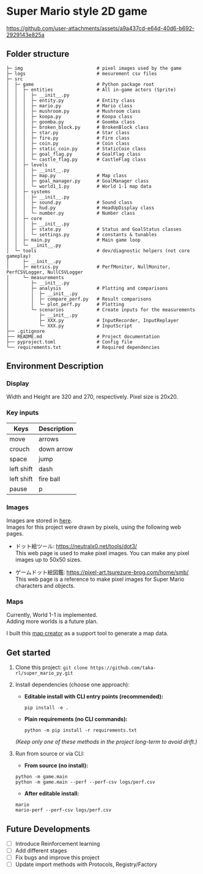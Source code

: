 # Super Mario style 2D game


https://github.com/user-attachments/assets/a9a437cd-e64d-40d6-b692-2929143e825a


## Folder structure
    ├─ img                           # pixel images used by the game
    ├─ logs                          # mesurement csv files     
    ├─ src
    │  ├─ game                       # Python package root 
    │  │  ├─ entities                # All in-game actors (Sprite) 
    │  │  │  ├─ __init__.py
    │  │  │  ├─ entity.py            # Entity class
    │  │  │  ├─ mario.py             # Mario class
    │  │  │  ├─ mushroom.py          # Mushroom class
    │  │  │  ├─ koopa.py             # Koopa class 
    │  │  │  ├─ goomba.py            # Goomba class
    │  │  │  ├─ broken_block.py      # BrokenBlock class
    │  │  │  ├─ star.py              # Star class
    │  │  │  ├─ fire.py              # Fire class
    │  │  │  ├─ coin.py              # Coin class
    │  │  │  ├─ static_coin.py       # StaticCoin class
    │  │  │  ├─ goal_flag.py         # GoalFlag class
    │  │  │  └─ castle_flag.py       # CastleFlag class
    │  │  ├─ levels
    │  │  │  ├─ __init__.py
    │  │  │  ├─ map.py               # Map class
    │  │  │  ├─ goal_manager.py      # GoalManager class
    │  │  │  └─ world1_1.py          # World 1-1 map data
    │  │  ├─ systems                
    │  │  │  ├─ __init__.py 
    │  │  │  ├─ sound.py             # Sound class
    │  │  │  ├─ hud.py               # HeadUpDisplay class
    │  │  │  └─ number.py            # Number class
    │  │  ├─ core
    │  │  │  ├─ __init__.py
    │  │  │  ├─ state.py             # Status and GoalStatus classes
    │  │  │  └─ settings.py          # constants & tunables
    │  │  ├─ main.py                 # Main game loop
    │  │  └─ __init__.py
    │  └─ tools                      # dev/diagnostic helpers (not core gameplay)
    │     ├─ __init__.py
    │     ├─ metrics.py              # PerfMonitor, NullMonitor, PerfCSVLogger, NullCSVLogger
    │     └─ measurements
    │        ├─ __init__.py
    │        ├─ analysis             # Plotting and comparisons
    │        │  ├─ __init__.py
    │        │  ├─ compare_perf.py   # Result comparisons
    │        │  └─ plot_perf.py      # Plotting
    │        └─ scenarios            # Create inputs for the measurements
    │           ├─ __init__.py
    │           ├─ XXX.py            # InputRecorder, InputReplayer
    │           └─ XXX.py            # InputScript
    ├── .gitignore                             
    ├── README.md                    # Project documentation
    ├── pyproject.toml               # Config file
    └── requirements.txt             # Required dependencies


## Environment Description
### Display 
Width and Height are 320 and 270, respectively.
Pixel size is 20x20. 

### Key inputs
|Keys|Description|
|---------|-----------|
| move | arrows |
| crouch | down arrow |
| space | jump |
| left shift | dash |
| left shift | fire ball |
| pause | p |

### Images
Images are stored in [here](https://github.com/taka-rl/super_mario_py/tree/main/img).  
Images for this project were drawn by pixels, using the following web pages.  

- ドット絵ツール: https://neutralx0.net/tools/dot3/  
This web page is used to make pixel images. You can make any pixel images up to 50x50 sizes.

- ゲームドット絵図鑑: https://pixel-art.tsurezure-brog.com/home/smb/  
This web page is a reference to make pixel images for Super Mario characters and objects.

### Maps
Currently, World 1-1 is implemented.  
Adding more worlds is a future plan.

I built this [map creator](https://github.com/taka-rl/map_creator) as a support tool to generate a map data. 

## Get started
1. Clone this project: `git clone https://github.com/taka-rl/super_mario_py.git`

2. Install dependencies (choose one approach):
   - **Editable install with CLI entry points (recommended):**
     ```
     pip install -e .
     ```

   - **Plain requirements (no CLI commands):**
     ```
     python -m pip install -r requirements.txt
     ```
   *(Keep only one of these methods in the project long-term to avoid drift.)*

3. Run from source or via CLI:  
    - **From source (no install):**  
    ```
    python -m game.main
    python -m game.main --perf --perf-csv logs/perf.csv
    ```
    - **After editable install:**  
    ```
    mario
    mario-perf --perf-csv logs/perf.csv
    ```    


## Future Developments
- [ ] Introduce Reinforcement learning
- [ ] Add different stages
- [ ] Fix bugs and improve this project
- [ ] Update import methods with Protocols, Registry/Factory
